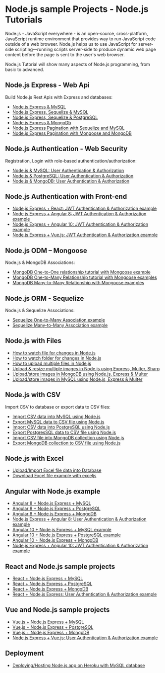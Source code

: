 # Node.js sample Projects - Node.js Tutorials

Node.js - JavaScript everywhere - is an open-source, cross-platform, JavaScript runtime environment that provides way to run JavaScript code outside of a web browser. Node.js helps us to use JavaScript for server-side scripting—running scripts server-side to produce dynamic web page content before the page is sent to the user's web browser. 

Node.js Tutorial will show many aspects of Node.js programming, from basic to advanced.

## Node.js Express - Web Api
Build Node.js Rest Apis with Express and databases:

- [Node.js Express & MySQL](https://bezkoder.com/node-js-rest-api-express-mysql/)
- [Node.js Express, Sequelize & MySQL](https://bezkoder.com/node-js-express-sequelize-mysql/)
- [Node.js Express, Sequelize & PostgreSQL](https://bezkoder.com/node-express-sequelize-postgresql/)
- [Node.js Express & MongoDb](https://bezkoder.com/node-express-mongodb-crud-rest-api/)
- [Node.js Express Pagination with Sequelize and MySQL](https://bezkoder.com/node-js-sequelize-pagination-mysql/)
- [Node.js Express Pagination with Mongoose and MongoDB](https://bezkoder.com/node-js-mongodb-pagination/)

## Node.js Authentication - Web Security
Registration, Login with role-based authentication/authorization: 

- [Node.js & MySQL: User Authentication & Authorization](https://bezkoder.com/node-js-jwt-authentication-mysql/)
- [Node.js & PostgreSQL: User Authentication & Authorization](https://bezkoder.com/node-js-jwt-authentication-postgresql/)
- [Node.js & MongoDB: User Authentication & Authorization](https://bezkoder.com/node-js-mongodb-auth-jwt/)

## Node.js Authentication with Front-end

- [Node.js Express + React: JWT Authentication & Authorization example](https://bezkoder.com/react-express-authentication-jwt/)
- [Node.js Express + Angular 8: JWT Authentication & Authorization example](https://bezkoder.com/node-js-express-angular-jwt-auth/)
- [Node.js Express + Angular 10: JWT Authentication & Authorization example](https://bezkoder.com/node-js-express-angular-10-jwt-auth/)
- [Node.js Express + Vue.js: JWT Authentication & Authorization example](https://bezkoder.com/node-express-vue-jwt-auth/)

## Node.js ODM – Mongoose
Node.js & MongoDB Associations:

- [MongoDB One-to-One relationship tutorial with Mongoose example](https://bezkoder.com/mongoose-one-to-one-relationship-example/)
- [MongoDB One-to-Many Relationship tutorial with Mongoose examples](https://bezkoder.com/mongoose-one-to-many-relationship/)
- [MongoDB Many-to-Many Relationship with Mongoose examples](https://bezkoder.com/mongodb-many-to-many-mongoose/)

## Node.js ORM - Sequelize
Node.js & Sequelize Associations:

- [Sequelize One-to-Many Association example](https://bezkoder.com/sequelize-associate-one-to-many/)
- [Sequelize Many-to-Many Association example](https://bezkoder.com/sequelize-associate-many-to-many/)

## Node.js with Files

- [How to watch file for changes in Node.js](https://bezkoder.com/node-js-watch-file-changes/)
- [How to watch folder for changes in Node.js](https://bezkoder.com/node-js-watch-folder-changes/)
- [How to upload multiple files in Node.js](https://bezkoder.com/node-js-upload-multiple-files/)
- [Upload & resize multiple images in Node.js using Express, Multer, Sharp](https://bezkoder.com/node-js-upload-resize-multiple-images/)
- [Upload/store images in MongoDB using Node.js, Express & Multer](https://bezkoder.com/node-js-upload-store-images-mongodb/)
- [Upload/store images in MySQL using Node.js, Express & Multer](https://bezkoder.com/node-js-upload-image-mysql/)

## Node.js with CSV
Import CSV to database or export data to CSV files:

- [Import CSV data into MySQL using Node.js](https://bezkoder.com/node-js-csv-mysql/)
- [Export MySQL data to CSV file using Node.js](https://bezkoder.com/node-js-export-mysql-csv-file/)
- [Import CSV data into PostgreSQL using Node.js](https://bezkoder.com/node-js-csv-postgresql/)
- [Export PostgresSQL data to CSV file using Node.js](https://bezkoder.com/node-js-export-postgresql-csv-file/)
- [Import CSV file into MongoDB collection using Node.js](https://bezkoder.com/node-js-csv-mongodb-collection/)
- [Export MongoDB collection to CSV file using Node.js](https://bezkoder.com/node-js-export-mongodb-csv-file/)

## Node.js with Excel

- [Upload/Import Excel file data into Database](https://bezkoder.com/node-js-upload-excel-file-database/)
- [Download Excel file example with exceljs](https://bezkoder.com/node-js-download-excel-file/)

## Angular with Node.js example

- [Angular 8 + Node.js Express + MySQL](https://bezkoder.com/angular-node-express-mysql/)
- [Angular 8 + Node.js Express + PostgreSQL](https://bezkoder.com/angular-node-express-postgresql/)
- [Angular 8 +  Node.js Express + MongoDB](https://bezkoder.com/angular-mongodb-node-express/)
- [Node.js Express + Angular 8: User Authentication & Authorization example](https://bezkoder.com/node-js-express-angular-jwt-auth/)
- [Angular 10 + Node.js Express + MySQL example](https://bezkoder.com/angular-10-node-js-express-mysql/)
- [Angular 10 + Node.js Express + PostgreSQL example](https://bezkoder.com/angular-10-node-express-postgresql/)
- [Angular 10 + Node.js Express + MongoDB](https://bezkoder.com/angular-10-mongodb-node-express/)
- [Node.js Express + Angular 10: JWT Authentication & Authorization example](https://bezkoder.com/node-js-express-angular-10-jwt-auth/)

## React and Node.js sample projects

- [React + Node.js Express + MySQL](https://bezkoder.com/react-node-express-mysql/)
- [React + Node.js Express + PostgreSQL](https://bezkoder.com/react-node-express-postgresql/)
- [React + Node.js Express + MongoDB](https://bezkoder.com/react-node-express-mongodb-mern-stack/)
- [React + Node.js Express: User Authentication & Authorization example](https://bezkoder.com/react-express-authentication-jwt/)

## Vue and Node.js sample projects

- [Vue.js + Node.js Express + MySQL](https://bezkoder.com/vue-js-node-js-express-mysql-crud-example/)
- [Vue.js + Node.js Express + PostgreSQL](https://bezkoder.com/vue-node-express-postgresql/)
- [Vue.js + Node.js Express + MongoDB](https://bezkoder.com/vue-node-express-mongodb-mevn-crud/)
- [Node.js Express + Vue.js: User Authentication & Authorization example](https://bezkoder.com/node-express-vue-jwt-auth/)

## Deployment

- [Deploying/Hosting Node.js app on Heroku with MySQL database](https://bezkoder.com/deploy-node-js-app-heroku-cleardb-mysql/)
